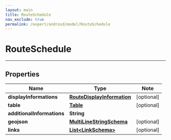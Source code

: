 ```yaml
---
layout: main
title: RouteSchedule
nav_exclude: true
permalink: /expert/android/model/RouteSchedule
---
```


# RouteSchedule

---

## Properties

Name | Type | Note
---- | ---- | ----
**displayInformations** | [**RouteDisplayInformation**](RouteDisplayInformation.md) | [optional] 
**table** | [**Table**](Table.md) | [optional] 
**additionalInformations** | **String** | 
**geojson** | [**MultiLineStringSchema**](MultiLineStringSchema.md) | [optional] 
**links** | [**List&lt;LinkSchema&gt;**](LinkSchema.md) | [optional] 

